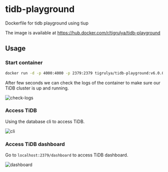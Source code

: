 # tidb-playground
Dockerfile for tidb playground using tiup

The image is available at https://hub.docker.com/r/tigrulya/tidb-playground

## Usage

### Start container

``` bash
docker run -d -p 4000:4000 -p 2379:2379 tigrulya/tidb-playground:v6.0.0
```

After few seconds we can check the logs of the container to make sure our TiDB cluster is up and running.

![check-logs](./images/logs.png)

### Access TiDB

Using the database cli to access TiDB.

![cli](./images/cli.png)

### Access TiDB dashboard

Go to `localhost:2379/dashboard` to access TiDB dashboard.

![dashboard](./images/dashboard.png)
